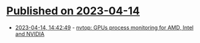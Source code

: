 # [Published on 2023-04-14](index.md)

* [2023-04-14, 14:42:49](https://lobste.rs/s/6qtglv/nvtop_gpus_process_monitoring_for_amd) - [nvtop: GPUs process monitoring for AMD, Intel and NVIDIA](https://github.com/Syllo/nvtop)
